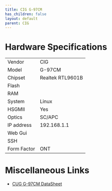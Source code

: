 ```yaml
---
title: CIG G-97CM
has_children: false
layout: default
parent: CIG
---
```


# Hardware Specifications

|             |                                   |
| ----------- | --------------------------------- |
| Vendor      | CIG                               |
| Model       | G-97CM                            |
| Chipset     | Realtek RTL9601B                  |
| Flash       |                                   |
| RAM         |                                   |
| System      | Linux                             |
| HSGMII      | Yes                               |
| Optics      | SC/APC                            |
| IP address  | 192.168.1.1                       |
| Web Gui     |                                   |
| SSH         |                                   |
| Form Factor | ONT                               |

# Miscellaneous Links

- [CUG G-97CM DataSheet](https://www.cigtech.com/wp-content/uploads/2018/02/G-97CM_DataSheet_V3.pdf)






